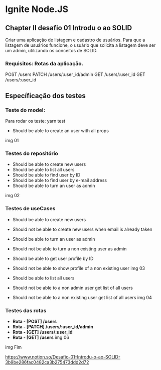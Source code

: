 # Ignite Node.JS 
## Chapter II desafio 01 Introdu o ao SOLID



Criar uma aplicação de listagem e cadastro de usuários. Para que a listagem de usuários funcione, o usuário que solicita a listagem deve ser um admin, utilizando os conceitos de SOLID.

### Requisitos: Rotas da aplicação.

POST /users
PATCH /users/:user_id/admin
GET /users/:user_id
GET /users/:user_id

## Específicação dos testes

### Teste do model:
Para rodar os teste: yarn test

- Should be able to create an user with all props
 
img 01

### Testes do repositório

- Should be able to create new users
- Should be able to list all users
- Should be able to find user by ID
- Should be able to find user by e-mail address
- Should be able to turn an user as admin

img 02

### Testes de useCases

- Should be able to create new users
- Should not be able to create new users when email is already taken
- Should be able to turn an user as admin
- Should not be able to turn a non existing user as admin

- Should be able to get user profile by ID
- Should not be able to show profile of a non existing user
img 03

- Should be able to list all users
- Should not be able to a non admin user get list of all users
- Should not be able to a non existing user get list of all users
img 04


### Testes das rotas

- **Rota - [POST] /users**
- **Rota - [PATCH] /users/:user_id/admin**
- **Rota - [GET] /users/:user_id**
- **Rota - [GET] /users**
img 06

img Fim

https://www.notion.so/Desafio-01-Introdu-o-ao-SOLID-3b9be286fac0482ca3b275473ddd2d72